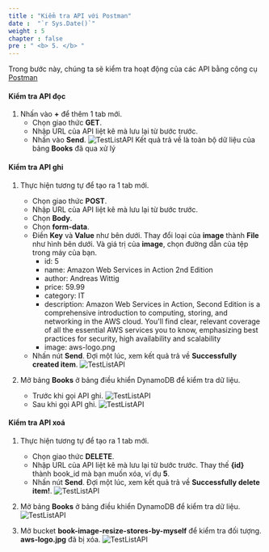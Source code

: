 ```yaml
---
title : "Kiểm tra API với Postman"
date :  "`r Sys.Date()`" 
weight : 5
chapter : false
pre : " <b> 5. </b> "
---
```

Trong bước này, chúng ta sẽ kiểm tra hoạt động của các API bằng công cụ [Postman](https://www.postman.com/downloads/)

#### Kiểm tra API đọc
1. Nhấn vào **+** để thêm 1 tab mới.
    - Chọn giao thức **GET**.
    - Nhập URL của API liệt kê mà lưu lại từ bước trước.
    - Nhấn vào **Send**.
![TestListAPI](/000079-Book-store-Book-store-front-end-code-calling-API-Gateway/images/temp/1/77.png?width=90pc)
Kết quả trả về là toàn bộ dữ liệu của bảng **Books** đã qua xử lý

#### Kiểm tra API ghi
1. Thực hiện tương tự để tạo ra 1 tab mới.
    - Chọn giao thức **POST**.
    - Nhập URL của API liệt kê mà lưu lại từ bước trước.
    - Chọn **Body**.
    - Chọn **form-data**.
    - Điền **Key** và **Value** như bên dưới. Thay đổi loại của **image** thành **File** như hình bên dưới. Và giá trị của **image**, chọn đường dẫn của tệp trong máy của bạn.
      - id: 5
      - name: Amazon Web Services in Action 2nd Edition
      - author: Andreas Wittig
      - price: 59.99
      - category: IT
      - description: Amazon Web Services in Action, Second Edition is a comprehensive introduction to computing, storing, and networking in the AWS cloud. You'll find clear, relevant coverage of all the essential AWS services you to know, emphasizing best practices for security, high availability and scalability
      - image: aws-logo.png
    - Nhấn nút **Send**. Đợi một lúc, xem kết quả trả về **Successfully created item**.
![TestListAPI](/000079-Book-store-Book-store-front-end-code-calling-API-Gateway/images/temp/1/78.png?width=90pc)

4. Mở bảng **Books** ở bảng điều khiển DynamoDB để kiểm tra dữ liệu.
    - Trước khi gọi API ghi.
  ![TestListAPI](/000079-Book-store-Book-store-front-end-code-calling-API-Gateway/images/temp/1/79.png?width=90pc)
    - Sau khi gọi API ghi.
  ![TestListAPI](/000079-Book-store-Book-store-front-end-code-calling-API-Gateway/images/temp/1/80.png?width=90pc)

#### Kiểm tra API xoá
1. Thực hiện tương tự để tạo ra 1 tab mới.
    - Chọn giao thức **DELETE**.
    - Nhập URL của API liệt kê mà lưu lại từ bước trước. Thay thế **{id}** thành book_id mà bạn muốn xóa, ví dụ **5**.
    - Nhấn nút **Send**. Đợi một lúc, xem kết quả trả về **Successfully delete item!**.
![TestListAPI](/000079-Book-store-Book-store-front-end-code-calling-API-Gateway/images/temp/1/81.png?width=90pc)

2. Mở bảng **Books** ở bảng điều khiển DynamoDB để kiểm tra dữ liệu.
![TestListAPI](/000079-Book-store-Book-store-front-end-code-calling-API-Gateway/images/temp/1/79.png?width=90pc)

3. Mở bucket **book-image-resize-stores-by-myself** để kiểm tra đối tượng. **aws-logo.jpg** đã bị xóa.
![TestListAPI](/000079-Book-store-Book-store-front-end-code-calling-API-Gateway/images/temp/1/82.png?width=90pc)



